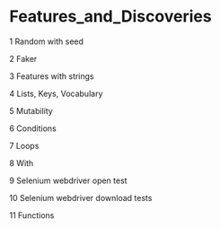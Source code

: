 # Features_and_Discoveries
1 Random with seed

2 Faker

3 Features with strings

4 Lists, Keys, Vocabulary

5 Mutability

6 Conditions

7 Loops

8 With

9 Selenium webdriver open test

10 Selenium webdriver download tests

11 Functions
